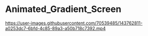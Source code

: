 # Animated_Gradient_Screen
https://user-images.githubusercontent.com/70539485/143762811-a0253dc7-6bfd-4c85-89a3-a50b718c7392.mp4

